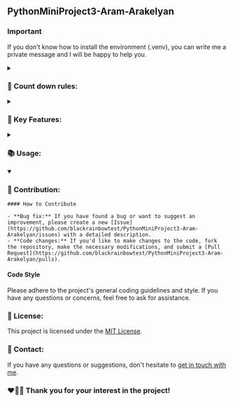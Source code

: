 ## PythonMiniProject3-Aram-Arakelyan

### Important

If you don't know how to install the environment (.venv), you can write me a private message and I will be happy to help you.

<details>
<summary>
    
### 💫 Count down rules:
</summary>

Insert time to countdown (h:m:s) to start countdown.

</details>

<details>
<summary>
    
### 🚀 Key Features:
</summary>

The program is written only on Python<br>
Used “Time” library<br>
Used the while loop, conditions, print function and functions I create

</details>


<details>
<summary>
    
### 📚 Usage:
</summary>

1. **💻 Installation:**
- Clone the repository to your local machine:
    ```bash
    git clone https://github.com/blackrainbowtest/PythonMiniProject3-Aram-Arakelyan.git
    ```
- Alternatively, you can click the "Code" button at the top of the repository page and select "Download ZIP" to download the repository as a ZIP file.

2. **🚀 Running the Project:**
   - You can use the command ```bash python main.py ``` in the main directory.
   - If you use Pycharm [![Pycharm](https://img.shields.io/badge/PyCharm-EFE50C.svg?&style=for-the-badge&logo=pycharm&logoColor=000)](https://www.jetbrains.com/pycharm/) you can run programm pressing shift + F10.

</details>


<details open>
<summary>
    
### 🤝 Contribution:
</summary>

    #### How to Contribute
    
    - **Bug fix:** If you have found a bug or want to suggest an improvement, please create a new [Issue](https://github.com/blackrainbowtest/PythonMiniProject3-Aram-Arakelyan/issues) with a detailed description.
    - **Code changes:** If you'd like to make changes to the code, fork the repository, make the necessary modifications, and submit a [Pull Request](https://github.com/blackrainbowtest/PythonMiniProject3-Aram-Arakelyan/pulls).

</details>

#### Code Style
Please adhere to the project's general coding guidelines and style. If you have any questions or concerns, feel free to ask for assistance.

### 📝 License:
This project is licensed under the [MIT License](https://github.com/blackrainbowtest/PythonMiniProject3-Aram-Arakelyan/blob/main/LICENSE).

### 📧 Contact:
If you have any questions or suggestions, don't hesitate to [get in touch with me](https://github.com/blackrainbowtest).


### ❤💙🧡 Thank you for your interest in the project!
